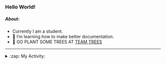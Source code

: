 ### Hello World!

##### About:
- Currently I am a student.
- 🌱 I’m learning how to make better documentation.
- 🌱 GO PLANT SOME TREES AT [TEAM TREES](https://teamtrees.org/)

---
<details>
  <summary>:zap: My Activity:</summary>
  
<!--START_SECTION:waka-->
![Code Time](http://img.shields.io/badge/Code%20Time-1%2C001%20hrs%2052%20mins-blue)

**I'm a Night 🦉** 

```text
🌞 Morning    92 commits     ███░░░░░░░░░░░░░░░░░░░░░░   13.31% 
🌆 Daytime    153 commits    █████░░░░░░░░░░░░░░░░░░░░   22.14% 
🌃 Evening    212 commits    ███████░░░░░░░░░░░░░░░░░░   30.68% 
🌙 Night      234 commits    ████████░░░░░░░░░░░░░░░░░   33.86%

```
📅 **I'm Most Productive on Tuesday** 

```text
Monday       105 commits    ███░░░░░░░░░░░░░░░░░░░░░░   15.2% 
Tuesday      133 commits    ████░░░░░░░░░░░░░░░░░░░░░   19.25% 
Wednesday    74 commits     ██░░░░░░░░░░░░░░░░░░░░░░░   10.71% 
Thursday     98 commits     ███░░░░░░░░░░░░░░░░░░░░░░   14.18% 
Friday       97 commits     ███░░░░░░░░░░░░░░░░░░░░░░   14.04% 
Saturday     76 commits     ██░░░░░░░░░░░░░░░░░░░░░░░   11.0% 
Sunday       108 commits    ████░░░░░░░░░░░░░░░░░░░░░   15.63%

```


📊 **This Week I Spent My Time On** 

```text
🔥 Editors: 
VS Code                  9 hrs 3 mins        █████████████████████████   100.0%

🐱‍💻 Projects: 
CSF22                    6 hrs 14 mins       █████████████████░░░░░░░░   68.94% 
PraiseDemo               2 hrs 12 mins       ██████░░░░░░░░░░░░░░░░░░░   24.39% 
praise-demo              36 mins             █░░░░░░░░░░░░░░░░░░░░░░░░   6.64% 
homebrew                 0 secs              ░░░░░░░░░░░░░░░░░░░░░░░░░   0.03%

```


 Last Updated on 18/01/2023 04:04:13 UTC
<!--END_SECTION:waka-->
</details>
